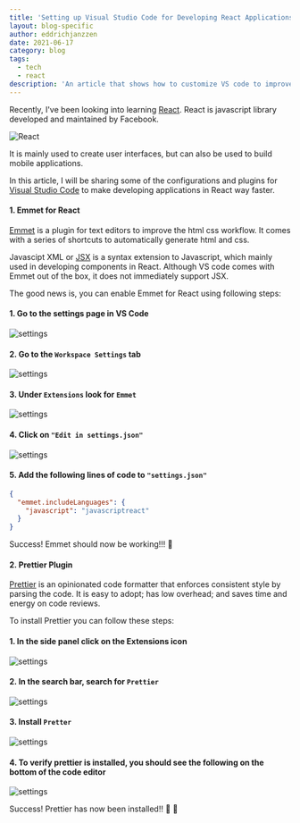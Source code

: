 ```yaml
---
title: 'Setting up Visual Studio Code for Developing React Applications'
layout: blog-specific
author: eddrichjanzzen
date: 2021-06-17
category: blog
tags:
  - tech
  - react
description: 'An article that shows how to customize VS code to improve productivity with React'
---
```


Recently, I've been looking into learning [React](https://reactjs.org/). React is javascript library developed and maintained by Facebook.

<div class="img-blog-right width-40">
	<img src="/assets/images/blog/vs-code-react/vs-code-react.png" alt="React">
</div>

It is mainly used to create user interfaces, but can also be used to build mobile applications.

In this article, I will be sharing some of the configurations and plugins for [Visual Studio Code](https://code.visualstudio.com/) to make developing applications in React way faster.

#### 1. Emmet for React

[Emmet](https://emmet.io/) is a plugin for text editors to improve the html css workflow. It comes with a series of shortcuts to automatically generate html and css.

Javascipt XML or [JSX](https://www.w3schools.com/react/react_jsx.asp#:~:text=JSX%20stands%20for%20JavaScript%20XML,and%20add%20HTML%20in%20React.) is a syntax extension to Javascript, which mainly used in developing components in React. Although VS code comes with Emmet out of the box, it does not immediately support JSX.

The good news is, you can enable Emmet for React using following steps:

#### 1. Go to the settings page in VS Code

<div style="width: 100%;">
	<img src="/assets/images/blog/vs-code-react/settings-page.png" alt="settings">
</div>

#### 2. Go to the `Workspace Settings` tab

<div class="img-blog">
	<img src="/assets/images/blog/vs-code-react/workspace-settings.png" alt="settings">
</div>

#### 3. Under `Extensions` look for `Emmet`

<div class="img-blog">
	<img src="/assets/images/blog/vs-code-react/emmet-boxed.png" alt="settings">
</div>

#### 4. Click on `"Edit in settings.json"`

<div class="img-blog">
	<img src="/assets/images/blog/vs-code-react/settings.png" alt="settings">
</div>

#### 5. Add the following lines of code to `"settings.json"`

```json
{
  "emmet.includeLanguages": {
    "javascript": "javascriptreact"
  }
}
```

Success! Emmet should now be working!!! :raised_hands:

#### 2. Prettier Plugin

[Prettier](https://prettier.io/docs/en/why-prettier.html) is an opinionated code formatter that enforces consistent style by parsing the code. It is easy to adopt; has low overhead; and saves time and energy on code reviews.

To install Prettier you can follow these steps:

#### 1. In the side panel click on the Extensions icon

<div class="img-blog">
	<img src="/assets/images/blog/vs-code-react/extensions.png" alt="settings">
</div>

#### 2. In the search bar, search for `Prettier`

<div class="img-blog">
	<img src="/assets/images/blog/vs-code-react/search-prettier.png" alt="settings">
</div>

#### 3. Install `Pretter`

<div class="img-blog">
	<img src="/assets/images/blog/vs-code-react/install-prettier.png" alt="settings">
</div>

#### 4. To verify prettier is installed, you should see the following on the bottom of the code editor

<div class="img-blog">
	<img src="/assets/images/blog/vs-code-react/prettier-verify.png" alt="settings">
</div>

Success! Prettier has now been installed!! :raised_hands: :clap:

